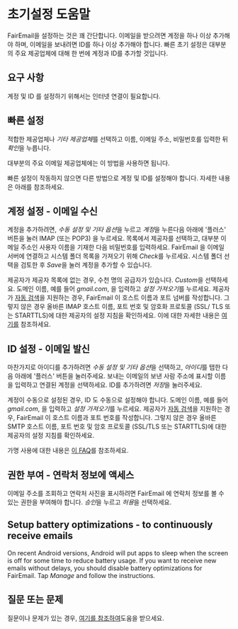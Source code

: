 # 초기설정 도움말

FairEmail을 설정하는 것은 꽤 간단합니다. 이메일을 받으려면 계정을 하나 이상 추가해야 하며, 이메일을 보내려면 ID를 하나 이상 추가해야 합니다. 빠른 초기 설정은 대부분의 주요 제공업체에 대해 한 번에 계정과 ID를 추가할 것입니다.

## 요구 사항

계정 및 ID 를 설정하기 위해서는 인터넷 연결이 필요합니다.

## 빠른 설정

적합한 제공업체나 *기타 제공업체*를 선택하고 이름, 이메일 주소, 비밀번호를 입력한 뒤 *확인*을 누릅니다.

대부분의 주요 이메일 제공업체에는 이 방법을 사용하면 됩니다.

빠른 설정이 작동하지 않으면 다른 방법으로 계정 및 ID를 설정해야 합니다. 자세한 내용은 아래를 참조하세요.

## 계정 설정 - 이메일 수신

계정을 추가하려면, *수동 설정 및 기타 옵션*을 누르고 *계정*을 누른다음 아래에 '플러스' 버튼을 눌러 IMAP (또는 POP3) 을 누르세요. 목록에서 제공자를 선택하고, 대부분 이메일 주소인 사용자 이름을 기재한 다음 비밀번호를 입력하세요. FairEmail 을 이메일 서버에 연결하고 시스템 폴더 목록을 가져오기 위해 *Check*를 누르세요. 시스템 폴더 선택을 검토한 후 *Save*을 눌러 계정을 추가할 수 있습니다. 

제공자가 제공자 목록에 없는 경우, 수천 명의 공급자가 있습니다. *Custom*을 선택하세요. 도메인 이름, 예를 들어 *gmail.com*, 을 입력하고 *설정 가져오기*를 누르세요. 제공자가 [자동 검색](https://tools.ietf.org/html/rfc6186)을 지원하는 경우, FairEmail 이 호스트 이름과 포트 넘버를 작성합니다. 그렇지 않은 경우 올바른 IMAP 호스트 이름, 포트 번호 및 암호화 프로토콜 (SSL/ TLS 또는 STARTTLS)에 대한 제공자의 설정 지침을 확인하세요. 이에 대한 자세한 내용은 [여기를](https://github.com/M66B/FairEmail/blob/master/FAQ.md#authorizing-accounts) 참조하세요.

## ID 설정 - 이메일 발신

마찬가지로 아이디를 추가하려면 *수동 설정 및 기타 옵션*을 선택하고, *아이디*를 탭한 다음 아래에 '플러스' 버튼을 눌러주세요. 보내는 이메일의 보낸 사람 주소에 표시할 이름을 입력하고 연결된 계정을 선택하세요. ID를 추가하려면 *저장*을 눌러주세요.

계정이 수동으로 설정된 경우, ID 도 수동으로 설정해야 합니다. 도메인 이름, 예를 들어 *gmail.com*, 을 입력하고 *설정 가져오기*를 누르세요. 제공자가 [자동 검색](https://tools.ietf.org/html/rfc6186)을 지원하는 경우, FairEmail 이 호스트 이름과 포트 번호를 작성합니다. 그렇지 않은 경우 올바른 SMTP 호스트 이름, 포트 번호 및 암호 프로토콜 (SSL/TLS 또는 STARTTLS)에 대한 제공자의 설정 지침를 확인하세요. 

가명 사용에 대한 내용은 [이 FAQ](https://github.com/M66B/FairEmail/blob/master/FAQ.md#FAQ9)를 참조하세요.

## 권한 부여 - 연락처 정보에 액세스

이메일 주소를 조회하고 연락처 사진을 표시하려면 FairEmail 에 연락처 정보를 볼 수 있는 권한을 부여해야 합니다. *승인*을 누르고 *허용*을 선택하세요.

## Setup battery optimizations - to continuously receive emails

On recent Android versions, Android will put apps to sleep when the screen is off for some time to reduce battery usage. If you want to receive new emails without delays, you should disable battery optimizations for FairEmail. Tap *Manage* and follow the instructions.

## 질문 또는 문제

질문이나 문제가 있는 경우, [여기를 참조하여](https://github.com/M66B/FairEmail/blob/master/FAQ.md)도움을 받으세요.